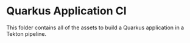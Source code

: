 # Quarkus Application CI

This folder contains all of the assets to build a Quarkus application in a Tekton pipeline.

